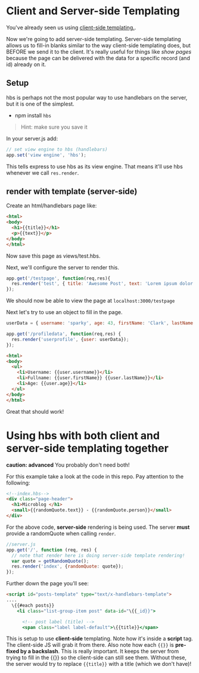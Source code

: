 # Client and Server-side Templating

You've already seen us using [client-side templating.](https://github.com/sf-wdi-25/handlebars_templates).

Now we're going to add server-side templating.  Server-side templating allows us to fill-in blanks similar to the way client-side templating does, but BEFORE we send it to the client.  It's really useful for things like _show pages_ because the page can be delivered with the data for a specific record (and id) already on it.


## Setup

hbs is perhaps not the most popular way to use handlebars on the server, but it is one of the simplest.  

* npm install `hbs`

>Hint: make sure you save it


In your server.js add:

```js
// set view engine to hbs (handlebars)
app.set('view engine', 'hbs');
```

This tells express to use hbs as its view engine.  That means it'll use hbs whenever we call `res.render`.


## render with template (server-side)


Create an html/handlebars page like:

```html
<html>
<body>
  <h1>{{title}}</h1>
  <p>{{text}}</p>
</body>
</html>
```

Now save this page as views/test.hbs.

Next, we'll configure the server to render this.

```js
app.get('/testpage', function(req,res){
  res.render('test', { title: 'Awesome Post', text: 'Lorem ipsum dolor'})
});
```


We should now be able to view the page at `localhost:3000/testpage`

Next let's try to use an object to fill in the page.  

```js
userData = { username: 'sparky', age: 43, firstName: 'Clark', lastName: 'Griswold'}

app.get('/profiledata', function(req,res) {
  res.render('userprofile', {user: userData});
});
```

```html
<html>
<body>
  <ul>
    <li>Username: {{user.username}}</li>
    <li>Fullname: {{user.firstName}} {{user.lastName}}</li>
    <li>Age: {{user.age}}</li>
  </ul>
</body>
</html>
```

Great that should work!



# Using hbs with both client and server-side templating together

**caution: advanced** You probably don't need both!

For this example take a look at the code in this repo.  Pay attention to the following:

```html
<!--index.hbs-->
<div class="page-header">
  <h1>Microblog </h1>
  <small>{{randomQuote.text}} - {{randomQuote.person}}</small>
</div>
```
For the above code, **server-side** rendering is being used.  The server **must** provide a randomQuote when calling `render`.

```js
//server.js
app.get('/', function (req, res) {
  // note that render here is doing server-side template rendering!
  var quote = getRandomQuote();
  res.render('index', {randomQuote: quote});
});
```

Further down the page you'll see:

```html
<script id="posts-template" type="text/x-handlebars-template">
....
  \{{#each posts}}
    <li class="list-group-item post" data-id="\{{_id}}">

      <!-- post label (title) -->
      <span class="label label-default">\{{title}}</span>
```

This is setup to use **client-side** templating. Note how it's inside a **script** tag.  The client-side JS will grab it from there.
Also note how each `{{}}` is **pre-fixed by a backslash**.  This is really important.  It keeps the server from trying to fill in the {{}} so the client-side can still see them.  Without these, the server would try to replace `{{title}}` with a title (which we don't have)!
